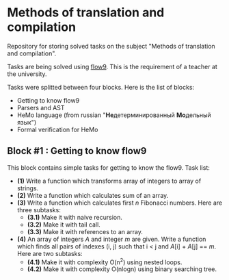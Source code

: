 # Methods of translation and compilation

Repository for storing solved tasks on the subject "Methods of translation and compilation".

Tasks are being solved using [flow9](https://github.com/area9innovation/flow9). This is the requirement of a teacher at the university.

Tasks were splitted between four blocks. Here is the list of blocks:
  * Getting to know flow9
  * Parsers and AST
  * HeMo language (from russian "**Не**детерминированный **Мо**дельный язык")
  * Formal verification for HeMo

## Block #1 : Getting to know flow9
This block contains simple tasks for getting to know the flow9.
Task list:
  * **(1)** Write a function which transforms array of integers to array of strings.
  * **(2)** Write a function which calculates sum of an array.
  * **(3)** Write a function which calculates first _n_ Fibonacci numbers. Here are three subtasks:
    * **(3.1)** Make it with naive recursion.
    * **(3.2)** Make it with tail call.
    * **(3.3)** Make it with references to an array.
  * **(4)** An array of integers _A_ and integer _m_ are given. Write a function which finds all pairs of indexes (i, j) such that i < j and _A_[i] + _A_[j] == _m_. Here are two subtasks:
    * **(4.1)** Make it with complexity O(n<sup>2</sup>) using nested loops.
    * **(4.2)** Make it with complexity O(nlogn) using binary searching tree.